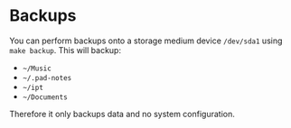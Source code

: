 # Backups

You can perform backups onto a storage medium device `/dev/sda1` using `make backup`. This will
backup:

- `~/Music`
- `~/.pad-notes`
- `~/ipt`
- `~/Documents`

Therefore it only backups data and no system configuration.
